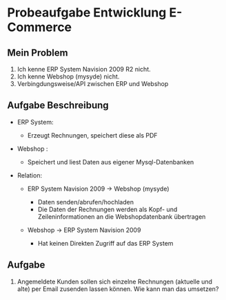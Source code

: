 # Probeaufgabe Entwicklung E-Commerce

## Mein Problem

1. Ich kenne ERP System Navision 2009 R2 nicht.
2. Ich kenne Webshop (mysyde) nicht.
3. Verbingdungsweise/API zwischen ERP und Webshop

## Aufgabe Beschreibung

- ERP System:
  - Erzeugt Rechnungen, speichert diese als PDF
- Webshop :
  - Speichert und liest Daten aus eigener Mysql-Datenbanken
  
- Relation:

  - ERP System Navision 2009 -> Webshop (mysyde)
    - Daten senden/abrufen/hochladen
    - Die Daten der Rechnungen werden als Kopf- und Zeileninformationen an die Webshopdatenbank übertragen

  - Webshop -> ERP System Navision 2009
    - Hat keinen Direkten Zugriff auf das ERP System
  
## Aufgabe

1. Angemeldete Kunden sollen sich einzelne Rechnungen (aktuelle und alte) per Email zusenden lassen können.
Wie kann man das umsetzen?
